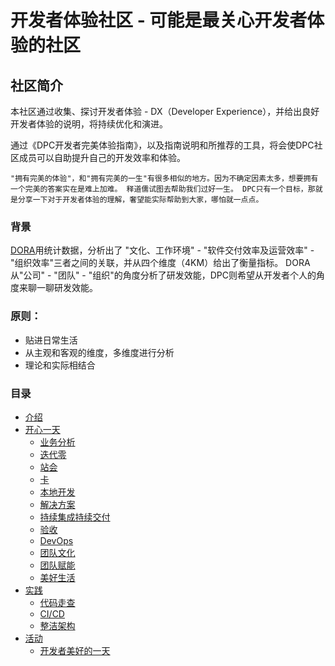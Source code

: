 # 开发者体验社区 - 可能是最关心开发者体验的社区
## 社区简介

本社区通过收集、探讨开发者体验 - DX（Developer Experience），并给出良好开发者体验的说明，将持续优化和演进。

通过《DPC开发者完美体验指南》，以及指南说明和所推荐的工具，将会使DPC社区成员可以自助提升自己的开发效率和体验。

`"拥有完美的体验"，和"拥有完美的一生"有很多相似的地方。因为不确定因素太多，想要拥有一个完美的答案实在是难上加难。
释道儒试图去帮助我们过好一生。
DPC只有一个目标，那就是分享一下对于开发者体验的理解，奢望能实际帮助到大家，哪怕就一点点。`

### 背景

[DORA][dora website]用统计数据，分析出了 "文化、工作环境" - "软件交付效率及运营效率" - "组织效率"三者之间的关联，并从四个维度（4KM）给出了衡量指标。
DORA从"公司" - "团队" - "组织"的角度分析了研发效能，DPC则希望从开发者个人的角度来聊一聊研发效能。


### 原则：

* 贴进日常生活
* 从主观和客观的维度，多维度进行分析
* 理论和实际相结合

### 目录

- [介绍](spec.md)
- [开心一天](gooday/index.md)
    - [业务分析](gooday/business-analysis.md)
    - [迭代零](gooday/iteration-zero.md)
    - [站会](gooday/standup.md)
    - [卡](gooday/card.md)
    - [本地开发](gooday/local-development.md)
    - [解决方案](gooday/tech-solution.md)
    - [持续集成持续交付](gooday/ci-cd.md)
    - [验收](gooday/desk-check.md)
    - [DevOps](gooday/devops.md)
    - [团队文化](gooday/team-culture.md)
    - [团队赋能](gooday/team-enablement.md)
    - [美好生活](gooday/good-life.md)
- [实践](practices.md)
    - [代码走查](#代码回顾)
    - [CI/CD](ci-cd.md)
    - [整洁架构](clean-architecture-v1.md)
- [活动](weekly-catchup.md)
    - [开发者美好的一天](#美好的一天)


[dora website]: https://www.devops-research.com/research.html

